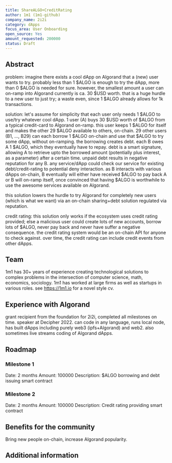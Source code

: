 ```yaml
---
title: ShareALGO+CreditRating
author: 1m1 (1m1-github)
company_name: 2i2i
category: dApps
focus_area: User Onboarding
open_source: Yes
amount_requested: 200000
status: Draft
---
```


## Abstract
problem:
imagine there exists a cool dApp on Algorand that a (new) user wants to try. probably less than 1 $ALGO is enough to try the dApp, more than 0 $ALGO is needed for sure.
however, the smallest amount a user can on-ramp into Algorand currently is ca. 30 $USD worth. that is a huge hurdle to a new user to just try; a waste even, since 1 $ALGO already allows for 1k transactions.

solution:
let's assume for simplicity that each user only needs 1 $ALGO to use/try whatever cool dApp.
1 user (A) buys 30 $USD worth of $ALGO from a typical credit-card to Algorand on-ramp. this user keeps 1 $ALGO for itself and makes the other 29 $ALGO available to others, on-chain.
29 other users (B1, ..., B29) can each borrow 1 $ALGO on-chain and use that $ALGO to try some dApp, without on-ramping. the borrowing creates debt. each B owes A 1 $ALGO, which they eventually have to repay.
debt is a smart signature, allowing A to retrieve upto the borrowed amount (potentially plus interest, as a parameter) after a certain time.
unpaid debt results in negative reputation for any B. any service/dApp could check our service for existing debt/credit-rating to potential deny interaction.
as B interacts with various dApps on-chain, B eventually will either have received $ALGO to pay back A or B will on-ramp itself, once convinced that having $ALGO is worthwhile to use the awesome services available on Algorand.

this solution lowers the hurdle to try Algorand for completely new users (which is what we want) via an on-chain sharing+debt solution regulated via reputation.

credit rating:
this solution only works if the ecosystem uses credit rating provided; else a malicious user could create lots of new accounts, borrow lots of $ALGO, never pay back and never have suffer a negative consequence.
the credit rating system would be an on-chain API for anyone to check against.
over time, the credit rating can include credit events from other dApps.

## Team
1m1 has 30+ years of experience creating technological solutions to complex problems in the intersection of computer science, math, economics, sociology. 1m1 has worked at large firms as well as startups in various roles. see https://1m1.io for a novel style cv.

## Experience with Algorand
grant recipient from the foundation for 2i2i, completed all milestones on time. speaker at Decipher 2022. can code in any language, runs local node, has built dApps including purely web3 (ipfs+Algorand) and web2. also sometimes live streams coding of Algorand dApps.

## Roadmap

### Milestone 1
Date: 2 months
Amount: 100000
Description: $ALGO borrowing and debt issuing smart contract

### Milestone 2
Date: 2 months
Amount: 100000
Description: Credit rating providing smart contract

## Benefits for the community
Bring new people on-chain, increase Algorand popularity.

## Additional information
